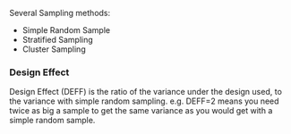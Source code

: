 
Several Sampling methods:

* Simple Random Sample
* Stratified Sampling 
* Cluster Sampling 


### Design Effect ###
Design Effect (DEFF) is the ratio of the variance under the design used, to the variance with simple random sampling. e.g. DEFF=2 means you need twice as big a sample to get the same variance as you would get with a simple random sample.


